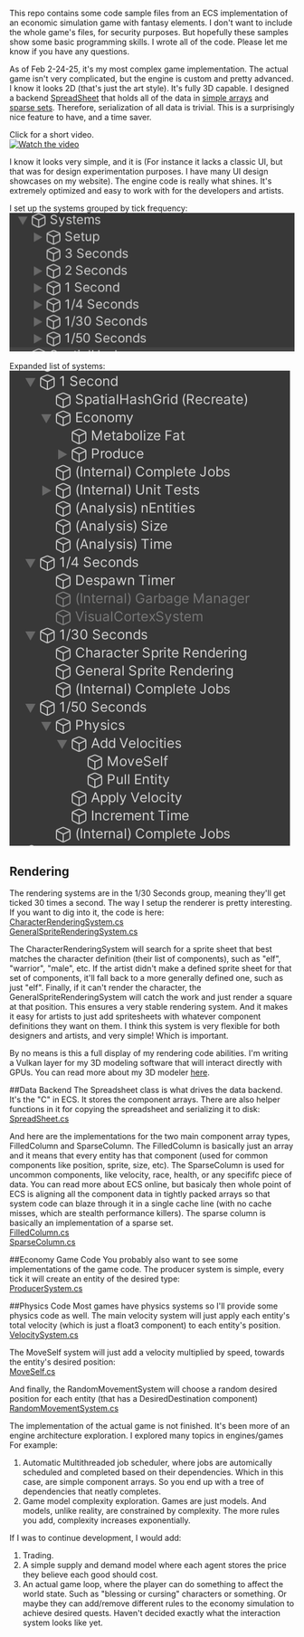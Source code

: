 This repo contains some code sample files from an ECS implementation of an economic simulation game with fantasy elements. I don't want to include the whole game's files, for security purposes. But hopefully these samples show some basic programming skills. I wrote all of the code. Please let me know if you have any questions.

As of Feb 2-24-25, it's my most complex game implementation. The actual game isn't very complicated, but the engine is custom and pretty advanced. I know it looks 2D (that's just the art style). It's fully 3D capable.
I designed a backend [SpreadSheet](https://github.com/scoat22/SampleCode/blob/main/Code%20Samples/SpreadSheet.cs) that holds all of the data in [simple arrays](https://github.com/scoat22/SampleCode/blob/main/Code%20Samples/FilledColumn.cs) and [sparse sets](https://github.com/scoat22/SampleCode/blob/main/Code%20Samples/SparseColumn.cs). Therefore, serialization of all data is trivial. This is a surprisingly nice feature to have, and a time saver. 

Click for a short video.<br />
[![Watch the video](https://i9.ytimg.com/vi/6lIUX4n4voQ/mqdefault.jpg?sqp=CLS29b0G&rs=AOn4CLBsV5d_cPUFJnKE2s0omqivsAMplw)](https://youtu.be/6lIUX4n4voQ)

I know it looks very simple, and it is (For instance it lacks a classic UI, but that was for design experimentation purposes. I have many UI design showcases on my website). The engine code is really what shines. It's extremely optimized and easy to work with for the developers and artists.

I set up the systems grouped by tick frequency:<br />
![alt text](https://github.com/scoat22/SampleCode/blob/main/Images/image1.png?raw=true)

Expanded list of systems:<br />
![alt text](https://github.com/scoat22/SampleCode/blob/main/Images/image2.png?raw=true)

## Rendering 
The rendering systems are in the 1/30 Seconds group, meaning they'll get ticked 30 times a second. The way I setup the renderer is pretty interesting. If you want to dig into it, the code is here:<br />
[CharacterRenderingSystem.cs](https://github.com/scoat22/SampleCode/blob/main/Code%20Samples/CharacterRenderingSystem.cs)<br />
[GeneralSpriteRenderingSystem.cs](https://github.com/scoat22/SampleCode/blob/main/Code%20Samples/GeneralSpriteRendereringSystem.cs)<br />

The CharacterRenderingSystem will search for a sprite sheet that best matches the character definition (their list of components), such as "elf", "warrior", "male", etc. If the artist didn't make a defined sprite sheet for that set of components, it'll fall back to a more generally defined one, such as just "elf". Finally, if it can't render the character, the GeneralSpriteRenderingSystem will catch the work and just render a square at that position. This ensures a very stable rendering system. And it makes it easy for artists to just add spritesheets with whatever component definitions they want on them. I think this system is very flexible for both designers and artists, and very simple! Which is important.

By no means is this a full display of my rendering code abilities. I'm writing a Vulkan layer for my 3D modeling software that will interact directly with GPUs. You can read more about my 3D modeler [here](https://ysidrohartzell.wordpress.com/).

##Data Backend
The Spreadsheet class is what drives the data backend. It's the "C" in ECS. It stores the component arrays. There are also helper functions in it for copying the spreadsheet and serializing it to disk:<br />
[SpreadSheet.cs](https://github.com/scoat22/SampleCode/blob/main/Code%20Samples/SpreadSheet.cs)<br />

And here are the implementations for the two main component array types, FilledColumn and SparseColumn. The FilledColumn is basically just an array and it means that every entity has that component (used for common components like position, sprite, size, etc). The SparseColumn is used for uncommon components, like velocity, race, health, or any specififc piece of data. You can read more about ECS online, but basicaly then whole point of ECS is aligning all the component data in tightly packed arrays so that system code can blaze through it in a single cache line (with no cache misses, which are stealth performance killers). The sparse column is basically an implementation of a sparse set.<br />
[FilledColumn.cs](https://github.com/scoat22/SampleCode/blob/main/Code%20Samples/FilledColumn.cs)<br />
[SparseColumn.cs](https://github.com/scoat22/SampleCode/blob/main/Code%20Samples/SparseColumn.cs)<br />

##Economy Game Code
You probably also want to see some implementations of the game code. 
The producer system is simple, every tick it will create an entity of the desired type:<br />
[ProducerSystem.cs](https://github.com/scoat22/SampleCode/blob/main/Code%20Samples/ProducerSystem.cs.cs)<br />

##Physics Code
Most games have physics systems so I'll provide some physics code as well.
The main velocity system will just apply each entity's total velocity (which is just a float3 component) to each entity's position.<br />
[VelocitySystem.cs](https://github.com/scoat22/SampleCode/blob/main/Code%20Samples/VelocitySystem.cs)<br />

The MoveSelf system will just add a velocity multiplied by speed, towards the entity's desired position:<br />
[MoveSelf.cs](https://github.com/scoat22/SampleCode/blob/main/Code%20Samples/MoveSelfSystem.cs)<br />

And finally, the RandomMovementSystem will choose a random desired position for each entity (that has a DesiredDestination component)<br />
[RandomMovementSystem.cs](https://github.com/scoat22/SampleCode/blob/main/Code%20Samples/RandomMovementSystem.cs)<br />

The implementation of the actual game is not finished. It's been more of an engine architecture exploration. I explored many topics in engines/games
For example:
1. Automatic Multithreaded job scheduler, where jobs are automically scheduled and completed based on their dependencies. Which in this case, are simple component arrays. So you end up with a tree of dependencies that neatly completes. 
2. Game model complexity exploration. Games are just models. And models, unlike reality, are constrained by complexity. The more rules you add, complexity increases exponentially. 

If I was to continue development, I would add:
1. Trading.
2. A simple supply and demand model where each agent stores the price they believe each good should cost.
3. An actual game loop, where the player can do something to affect the world state. Such as "blessing or cursing" characters or something. Or maybe they can add/remove different rules to the economy simulation to achieve desired quests. Haven't decided exactly what the interaction system looks like yet.
